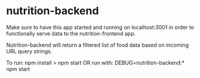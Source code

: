 # nutrition-backend

Make sure to have this app started and running on localhost:3001 in order to functionally serve data to the nutrition-frontend app.

Nutrition-backend will return a filtered list of food data based on incoming URL query strings.

To run:
npm install > npm start
OR run with: DEBUG=nutrition-backend:\* npm start

